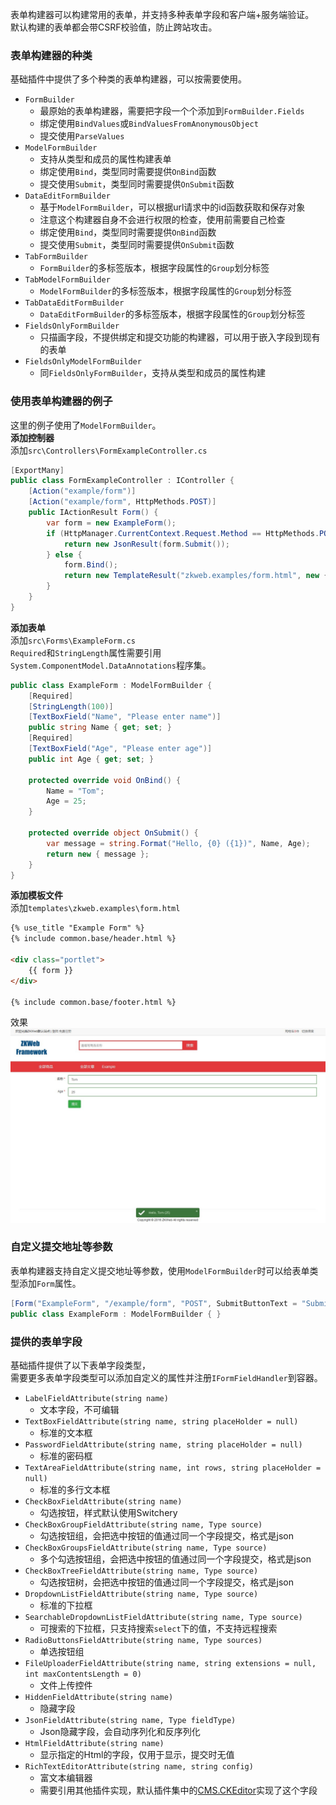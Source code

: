 表单构建器可以构建常用的表单，并支持多种表单字段和客户端+服务端验证。<br/>
默认构建的表单都会带CSRF校验值，防止跨站攻击。<br/>

### 表单构建器的种类

基础插件中提供了多个种类的表单构建器，可以按需要使用。<br/>

- `FormBuilder`
	- 最原始的表单构建器，需要把字段一个个添加到`FormBuilder.Fields`
	- 绑定使用`BindValues`或`BindValuesFromAnonymousObject`
	- 提交使用`ParseValues`
- `ModelFormBuilder`
	- 支持从类型和成员的属性构建表单
	- 绑定使用`Bind`，类型同时需要提供`OnBind`函数
	- 提交使用`Submit`，类型同时需要提供`OnSubmit`函数
- `DataEditFormBuilder`
	- 基于`ModelFormBuilder`，可以根据url请求中的id函数获取和保存对象
	- 注意这个构建器自身不会进行权限的检查，使用前需要自己检查
	- 绑定使用`Bind`，类型同时需要提供`OnBind`函数
	- 提交使用`Submit`，类型同时需要提供`OnSubmit`函数
- `TabFormBuilder`
	- `FormBuilder`的多标签版本，根据字段属性的`Group`划分标签
- `TabModelFormBuilder`
	- `ModelFormBuilder`的多标签版本，根据字段属性的`Group`划分标签
- `TabDataEditFormBuilder`
	- `DataEditFormBuilder`的多标签版本，根据字段属性的`Group`划分标签
- `FieldsOnlyFormBuilder`
	- 只描画字段，不提供绑定和提交功能的构建器，可以用于嵌入字段到现有的表单
- `FieldsOnlyModelFormBuilder`
	- 同`FieldsOnlyFormBuilder`，支持从类型和成员的属性构建

### 使用表单构建器的例子

这里的例子使用了`ModelFormBuilder`。<br/>
**添加控制器**<br/>
添加`src\Controllers\FormExampleController.cs`<br/>
``` csharp
[ExportMany]
public class FormExampleController : IController {
	[Action("example/form")]
	[Action("example/form", HttpMethods.POST)]
	public IActionResult Form() {
		var form = new ExampleForm();
		if (HttpManager.CurrentContext.Request.Method == HttpMethods.POST) {
			return new JsonResult(form.Submit());
		} else {
			form.Bind();
			return new TemplateResult("zkweb.examples/form.html", new { form });
		}
	}
}
```

**添加表单**<br/>
添加`src\Forms\ExampleForm.cs`<br/>
`Required`和`StringLength`属性需要引用`System.ComponentModel.DataAnnotations`程序集。<br/>
``` csharp
public class ExampleForm : ModelFormBuilder {
	[Required]
	[StringLength(100)]
	[TextBoxField("Name", "Please enter name")]
	public string Name { get; set; }
	[Required]
	[TextBoxField("Age", "Please enter age")]
	public int Age { get; set; }

	protected override void OnBind() {
		Name = "Tom";
		Age = 25;
	}

	protected override object OnSubmit() {
		var message = string.Format("Hello, {0} ({1})", Name, Age);
		return new { message };
	}
}
```

**添加模板文件**<br/>
添加`templates\zkweb.examples\form.html`<br/>
``` html
{% use_title "Example Form" %}
{% include common.base/header.html %}

<div class="portlet">
	{{ form }}
</div>

{% include common.base/footer.html %}
```

效果<br/>
![表单构建器的效果](../img/form_builder_example.jpg)

### 自定义提交地址等参数

表单构建器支持自定义提交地址等参数，使用`ModelFormBuilder`时可以给表单类型添加`Form`属性。<br/>
``` csharp
[Form("ExampleForm", "/example/form", "POST", SubmitButtonText = "Submit this form")]
public class ExampleForm : ModelFormBuilder { }
```

### 提供的表单字段

基础插件提供了以下表单字段类型，<br/>
需要更多表单字段类型可以添加自定义的属性并注册`IFormFieldHandler`到容器。<br/>

- `LabelFieldAttribute(string name)`
	- 文本字段，不可编辑
- `TextBoxFieldAttribute(string name, string placeHolder = null)`
	- 标准的文本框
- `PasswordFieldAttribute(string name, string placeHolder = null)`
	- 标准的密码框
- `TextAreaFieldAttribute(string name, int rows, string placeHolder = null)`
	- 标准的多行文本框
- `CheckBoxFieldAttribute(string name)`
	- 勾选按钮，样式默认使用Switchery
- `CheckBoxGroupFieldAttribute(string name, Type source)`
	- 勾选按钮组，会把选中按钮的值通过同一个字段提交，格式是json
- `CheckBoxGroupsFieldAttribute(string name, Type source)`
	- 多个勾选按钮组，会把选中按钮的值通过同一个字段提交，格式是json
- `CheckBoxTreeFieldAttribute(string name, Type source)`
	- 勾选按钮树，会把选中按钮的值通过同一个字段提交，格式是json
- `DropdownListFieldAttribute(string name, Type source)`
	- 标准的下拉框
- `SearchableDropdownListFieldAttribute(string name, Type source)`
	- 可搜索的下拉框，只支持搜索`select`下的值，不支持远程搜索
- `RadioButtonsFieldAttribute(string name, Type sources)`
	- 单选按钮组
- `FileUploaderFieldAttribute(string name, string extensions = null, int maxContentsLength = 0)`
	- 文件上传控件
- `HiddenFieldAttribute(string name)`
	- 隐藏字段
- `JsonFieldAttribute(string name, Type fieldType)`
	- Json隐藏字段，会自动序列化和反序列化
- `HtmlFieldAttribute(string name)`
	- 显示指定的Html的字段，仅用于显示，提交时无值
- `RichTextEditorAttribute(string name, string config)`
	- 富文本编辑器
	- 需要引用其他插件实现，默认插件集中的[CMS.CKEditor](cms.ckeditor)实现了这个字段
